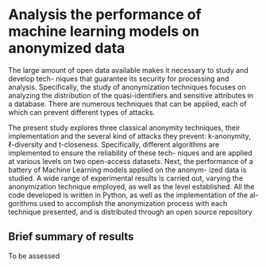 # Analysis the performance of machine learning models on anonymized data

The large amount of open data available makes it necessary to study and develop tech-
niques that guarantee its security for processing and analysis. Specifically, the study of
anonymization techniques focuses on analyzing the distribution of the quasi-identifiers
and sensitive attributes in a database. There are numerous techniques that can be applied,
each of which can prevent different types of attacks.

The present study explores three classical anonymity techniques, their implementation
and the several kind of attacks they prevent: k-anonymity, ℓ-diversity and t-closeness.
Specifically, different algorithms are implemented to ensure the reliability of these tech-
niques and are applied at various levels on two open-access datasets.
Next, the performance of a battery of Machine Learning models applied on the anonym-
ized data is studied. A wide range of experimental results is carried out, varying the
anonymization technique employed, as well as the level established.
All the code developed is written in Python, as well as the implementation of the al-
gorithms used to accomplish the anonymization process with each technique presented,
and is distributed through an open source repository

## Brief summary of results

To be assessed
